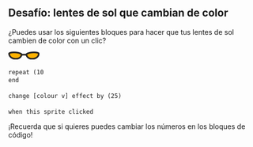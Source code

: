 ## Desafío: lentes de sol que cambian de color

¿Puedes usar los siguientes bloques para hacer que tus lentes de sol cambien de color con un clic?

![objeto lentes de sol](images/sunglasses-sprite.png)

```blocks3
repeat (10
end

change [colour v] effect by (25)

when this sprite clicked
```

¡Recuerda que si quieres puedes cambiar los números en los bloques de código!
